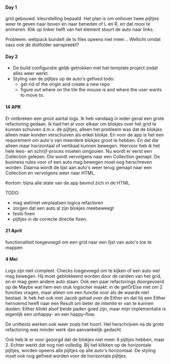#### Day 1 
grid gebouwd. kleurstelling bepaald.
Het plan is om onhover twee pijltjes weer te geven naar boven en naar beneden of L en R. en dat mooi te animeren.
Klik op linker helft van het element stuurt de auto naar links.

Probleem: webpack bundelt de ts files opeens niet meer...
Wellicht omdat sass ook de distfolder aanspreekt?

#### Day 2
- De build configuratie gelijk getrokken met het template project zodat alles weer werkt.
- Styling van de pijltjes op de auto's gefixed
todo:
  - get rid of the origin and create a new repo
  - figure out where on the tile the mouse is and where the user wants to move to.

#### 14 APR
Er ontbreken een groot aantal logs. 
Ik heb vandaag in ieder geval een grote refactoring gedaan.
Ik had het al voor elkaar om blokjes over het grid te kunnen schuiven
d.m.v. de pijltjes, alleen het probleem was dat de blokjes alleen
maar konden verschuiven als enkel blokje. En voor de app is het een requirement
om auto's van meerdere blokjes groot te hebben. En dat die alleen maar horizontaal
of vertikaal kunnen bewegen. 
Hiervoor heb ik het hele lees- en schrijf-proces moeten omgooien. 
Nu wordt er eerst een Collection<GridItem> gelezen. Die wordt vervolgens naar een 
Collection<Car> gemapt. De business rules voor of een auto mag bewegen moet nog 
herschreven worden. Daarna wordt de lijst aan auto's weer terug gemapt naar een 
Collection<GridItems> en vervolgens weer naar HTML. 

Kortom: bijna alle state van de app bevind zich in de HTML. 

TODO:
- mag wel/niet verplaatsen logica refactoren
- zorgen dat een auto al zijn blokjes meebeweegt
- tests fixen
- pijltjes in de correcte directie fixen.

#### 21 April
functionaliteit toegevoegd om een grid naar een lijst van auto's toe te mappen

#### 4 Mei
Logs zijn niet compleet.
Checks toegevoegd om te kijken of een auto wel mag bewegen. Hij moet geblokkeerd worden
door de randen van het grid, en er mag geen andere auto staan.
Ook een paar refactorings doorgevoerd op de Maybe wat hem een stuk logischer maakt:
in de getOrElse niet om 2 functies vragen, maar alleen om een functie voor als de waarde niet bestaat.
Ik heb het ook met Jacob gehad over de Either en dat hij een Either hernoemd heeft naar een Result
om beter de intentie er van te kunnen duiden. Either klinkt alsof beide paden goed zijn, maar
mijn implementatie is eigenlijk een unhappy- en een happy-flow. 

De unittests werken ook weer zoals het hoort. Het herschrijven na de grote refactoring
was minder werk dan aanvankelijk gedacht. 

Ook heb ik er voor gezorgd dat de blokjes niet meer 4 pijltjes hebben, maar 2. Echter werkt dat nog 
niet volledig. Bij het klikken op de horizontale pijltjes, worden opeens alle pijltjes op alle
auto's horizontaal. De styling moet ook nog gefixed worden voor de horizontale pijltjes.
